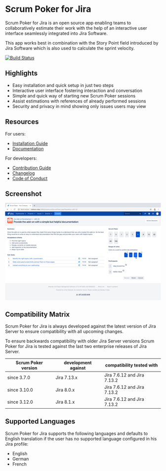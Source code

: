 # Scrum Poker for Jira

Scrum Poker for Jira is an open source app enabling teams to collaboratively estimate their work with the help of an interactive user interface seamlessly integrated into Jira Software.

This app works best in combination with the Story Point field introduced by Jira Software which is also used to calculate the sprint velocity.
        
[![Build Status](https://travis-ci.org/codescape/jira-scrum-poker.svg?branch=master)](https://travis-ci.org/codescape/jira-scrum-poker)

## Highlights

* Easy installation and quick setup in just two steps
* Interactive user interface fostering interaction and conversation
* Simple and quick way of starting new Scrum Poker sessions
* Assist estimations with references of already performed sessions
* Security and privacy in mind showing only issues users may view

## Resources

For users:

* [Installation Guide](http://jira-scrum-poker.codescape.de/scrum-poker-installation)
* [Documentation](http://jira-scrum-poker.codescape.de)

For developers:

* [Contribution Guide](https://github.com/codescape/jira-scrum-poker/blob/master/contributing.md)
* [Changelog](https://github.com/codescape/jira-scrum-poker/blob/master/docs/changelog.md)
* [Code of Conduct](https://github.com/codescape/jira-scrum-poker/blob/master/code_of_conduct.md)

## Screenshot

![Screenshot of a Scrum Poker session](/docs/images/participate-in-scrum-poker-session-reveal-estimates.png)

## Compatibility Matrix

Scrum Poker for Jira is always developed against the latest version of Jira Server to ensure compatibility with all upcoming changes.

To ensure backwards compatibility with older Jira Server versions Scrum Poker for Jira is tested against the last two enterprise releases of Jira Server.

| Scrum Poker version | development against | compatibility tested with   |
|---------------------|---------------------|-----------------------------|
| since 3.7.0         | Jira 7.13.x         | Jira 7.6.12 and Jira 7.13.2 |
| since 3.10.0        | Jira 8.0.x          | Jira 7.6.12 and Jira 7.13.2 |
| since 3.12.0        | Jira 8.1.x          | Jira 7.6.12 and Jira 7.13.2 |

## Supported Languages

Scrum Poker for Jira supports the following languages and defaults to English translation if the user has no supported language configured in his Jira profile:

* English
* German
* French
